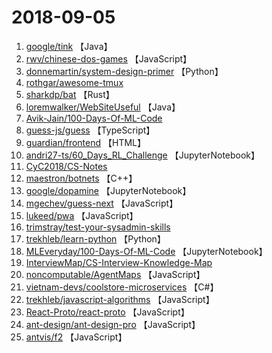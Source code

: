 # 2018-09-05

1. [google/tink](https://github.com/google/tink) 【Java】
2. [rwv/chinese-dos-games](https://github.com/rwv/chinese-dos-games) 【JavaScript】
3. [donnemartin/system-design-primer](https://github.com/donnemartin/system-design-primer) 【Python】
4. [rothgar/awesome-tmux](https://github.com/rothgar/awesome-tmux) 
5. [sharkdp/bat](https://github.com/sharkdp/bat) 【Rust】
6. [loremwalker/WebSiteUseful](https://github.com/loremwalker/WebSiteUseful) 【Java】
7. [Avik-Jain/100-Days-Of-ML-Code](https://github.com/Avik-Jain/100-Days-Of-ML-Code) 
8. [guess-js/guess](https://github.com/guess-js/guess) 【TypeScript】
9. [guardian/frontend](https://github.com/guardian/frontend) 【HTML】
10. [andri27-ts/60_Days_RL_Challenge](https://github.com/andri27-ts/60_Days_RL_Challenge) 【JupyterNotebook】
11. [CyC2018/CS-Notes](https://github.com/CyC2018/CS-Notes) 
12. [maestron/botnets](https://github.com/maestron/botnets) 【C++】
13. [google/dopamine](https://github.com/google/dopamine) 【JupyterNotebook】
14. [mgechev/guess-next](https://github.com/mgechev/guess-next) 【JavaScript】
15. [lukeed/pwa](https://github.com/lukeed/pwa) 【JavaScript】
16. [trimstray/test-your-sysadmin-skills](https://github.com/trimstray/test-your-sysadmin-skills) 
17. [trekhleb/learn-python](https://github.com/trekhleb/learn-python) 【Python】
18. [MLEveryday/100-Days-Of-ML-Code](https://github.com/MLEveryday/100-Days-Of-ML-Code) 【JupyterNotebook】
19. [InterviewMap/CS-Interview-Knowledge-Map](https://github.com/InterviewMap/CS-Interview-Knowledge-Map) 
20. [noncomputable/AgentMaps](https://github.com/noncomputable/AgentMaps) 【JavaScript】
21. [vietnam-devs/coolstore-microservices](https://github.com/vietnam-devs/coolstore-microservices) 【C#】
22. [trekhleb/javascript-algorithms](https://github.com/trekhleb/javascript-algorithms) 【JavaScript】
23. [React-Proto/react-proto](https://github.com/React-Proto/react-proto) 【JavaScript】
24. [ant-design/ant-design-pro](https://github.com/ant-design/ant-design-pro) 【JavaScript】
25. [antvis/f2](https://github.com/antvis/f2) 【JavaScript】
